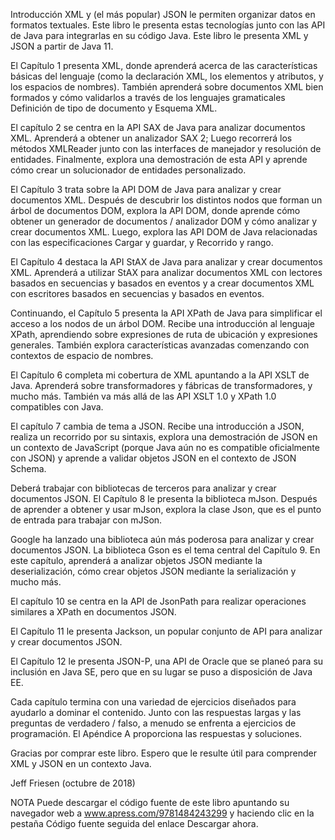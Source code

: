 Introducción
XML y (el más popular) JSON le permiten organizar datos en formatos textuales. Este libro le presenta estas tecnologías junto con las API de Java para integrarlas en su código Java. Este libro le presenta XML y JSON a partir de Java 11.

El Capítulo 1 presenta XML, donde aprenderá acerca de las características básicas del lenguaje (como la declaración XML, los elementos y atributos, y los espacios de nombres). También aprenderá sobre documentos XML bien formados y cómo validarlos a través de los lenguajes gramaticales Definición de tipo de documento y Esquema XML.

El capítulo 2 se centra en la API SAX de Java para analizar documentos XML. Aprenderá a obtener un analizador SAX 2; Luego recorrerá los métodos XMLReader junto con las interfaces de manejador y resolución de entidades. Finalmente, explora una demostración de esta API y aprende cómo crear un solucionador de entidades personalizado.

El Capítulo 3 trata sobre la API DOM de Java para analizar y crear documentos XML. Después de descubrir los distintos nodos que forman un árbol de documentos DOM, explora la API DOM, donde aprende cómo obtener un generador de documentos / analizador DOM y cómo analizar y crear documentos XML. Luego, explora las API DOM de Java relacionadas con las especificaciones Cargar y guardar, y Recorrido y rango.

El Capítulo 4 destaca la API StAX de Java para analizar y crear documentos XML. Aprenderá a utilizar StAX para analizar documentos XML con lectores basados ​​en secuencias y basados ​​en eventos y a crear documentos XML con escritores basados ​​en secuencias y basados ​​en eventos.

Continuando, el Capítulo 5 presenta la API XPath de Java para simplificar el acceso a los nodos de un árbol DOM. Recibe una introducción al lenguaje XPath, aprendiendo sobre expresiones de ruta de ubicación y expresiones generales. También explora características avanzadas comenzando con contextos de espacio de nombres.

El Capítulo 6 completa mi cobertura de XML apuntando a la API XSLT de Java. Aprenderá sobre transformadores y fábricas de transformadores, y mucho más. También va más allá de las API XSLT 1.0 y XPath 1.0 compatibles con Java.

El capítulo 7 cambia de tema a JSON. Recibe una introducción a JSON, realiza un recorrido por su sintaxis, explora una demostración de JSON en un contexto de JavaScript (porque Java aún no es compatible oficialmente con JSON) y aprende a validar objetos JSON en el contexto de JSON Schema.

Deberá trabajar con bibliotecas de terceros para analizar y crear documentos JSON. El Capítulo 8 le presenta la biblioteca mJson. Después de aprender a obtener y usar mJson, explora la clase Json, que es el punto de entrada para trabajar con mJSon.

Google ha lanzado una biblioteca aún más poderosa para analizar y crear documentos JSON. La biblioteca Gson es el tema central del Capítulo 9. En este capítulo, aprenderá a analizar objetos JSON mediante la deserialización, cómo crear objetos JSON mediante la serialización y mucho más.

El capítulo 10 se centra en la API de JsonPath para realizar operaciones similares a XPath en documentos JSON.

El Capítulo 11 le presenta Jackson, un popular conjunto de API para analizar y crear documentos JSON.

El Capítulo 12 le presenta JSON-P, una API de Oracle que se planeó para su inclusión en Java SE, pero que en su lugar se puso a disposición de Java EE.

Cada capítulo termina con una variedad de ejercicios diseñados para ayudarlo a dominar el contenido. Junto con las respuestas largas y las preguntas de verdadero / falso, a menudo se enfrenta a ejercicios de programación. El Apéndice A proporciona las respuestas y soluciones.

Gracias por comprar este libro. Espero que le resulte útil para comprender XML y JSON en un contexto Java.

Jeff Friesen (octubre de 2018)

NOTA Puede descargar el código fuente de este libro apuntando su navegador web a www.apress.com/9781484243299 y haciendo clic en la pestaña Código fuente seguida del enlace Descargar ahora.
